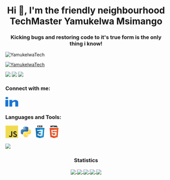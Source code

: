 <h1 align="center">Hi 👋, I'm the friendly neighbourhood TechMaster Yamukelwa Msimango</h1>
<h3 align="center">Kicking bugs and restoring code to it's true form is the only thing i know!</h3>
<p align="left"> <img src="https://komarev.com/ghpvc/?username=YamukelwaTech&label=Profile%20views&color=0e75b6&style=flat" alt="YamukelwaTech" /> </p>

<p align="left"> <a href="https://github.com/ryo-ma/github-profile-trophy"><img src="https://github-profile-trophy.vercel.app/?username=YamukelwaTech&theme=dark_lover" alt="YamukelwaTech" /></a> </p>




<div> <a href="https://www.linkedin.com/in/yamukelwa-msimango-?utm_source=share&utm_campaign=share_via&utm_content=profile&utm_medium=ios_app" target="_blank"><img src="https://img.shields.io/badge/LinkedIn-0077B5?style=for-the-badge&logo=linkedin&logoColor=white" target="_blank"></a>
<a href="https://github.com/YamukelwaTech" target="_blank"><img src="https://img.shields.io/badge/GitHub-100000?style=for-the-badge&logo=github&logoColor=white" target="_blank"></a>
<a href = "mailto:yammsimango@gmail.com"><img src="https://img.shields.io/badge/-Gmail-%23333?style=for-the-badge&logo=gmail&logoColor=white" target="_blank"></a>
</div><h3 align="left">Connect with me:</h3>
<p align="left">
<a href="https://linkedin.com/in/YamukelwaMsimango" target="blank"><img align="center" src="https://raw.githubusercontent.com/teamedwardforever/Readme-Generator/71f25dd8b98329b168142a6b782a107b75eab178/svg/Social/linked-in-alt.svg" alt="YamukelwaMsimango" height="30" width="40" /></a></p>

<h3 align="left">Languages and Tools:</h3>
<p align="left">
<img src="https://raw.githubusercontent.com/teamedwardforever/Readme-Generator/71f25dd8b98329b168142a6b782a107b75eab178/svg/Skills/Languages/javascript-original.svg" alt="Javascript" width="40" height="40"/>
<img src="https://raw.githubusercontent.com/teamedwardforever/Readme-Generator/71f25dd8b98329b168142a6b782a107b75eab178/svg/Skills/Languages/python-original.svg" alt="Python" width="40" height="40"/>
<img src="https://raw.githubusercontent.com/teamedwardforever/Readme-Generator/71f25dd8b98329b168142a6b782a107b75eab178/svg/Skills/Frontend/css3-original-wordmark.svg" alt="Css" width="40" height="40"/>
<img src="https://raw.githubusercontent.com/teamedwardforever/Readme-Generator/71f25dd8b98329b168142a6b782a107b75eab178/svg/Skills/Frontend/html5-original-wordmark.svg" alt="HTML" width="40" height="40"/>
</p>

<img src="https://user-images.githubusercontent.com/73097560/115834477-dbab4500-a447-11eb-908a-139a6edaec5c.gif"><h3 align="center">Statistics</h3>
<div align="center">
<a href="https://github.com/YamukelwaTech">
<img align="center" src="http://github-profile-summary-cards.vercel.app/api/cards/stats?username=YamukelwaTech&theme=2077" height="180em" />
<img align="center" src="http://github-profile-summary-cards.vercel.app/api/cards/most-commit-language?username=YamukelwaTech&theme=2077" height="180em" />
<img align="center" src="http://github-profile-summary-cards.vercel.app/api/cards/repos-per-language?username=YamukelwaTech&theme=2077" height="180em" />
<img align="center" src="http://github-profile-summary-cards.vercel.app/api/cards/productive-time?username=YamukelwaTech&theme=2077" height="180em" />
<img align="center" src="http://github-profile-summary-cards.vercel.app/api/cards/profile-details?username=YamukelwaTech&theme=2077" height="180em" />
</div>
